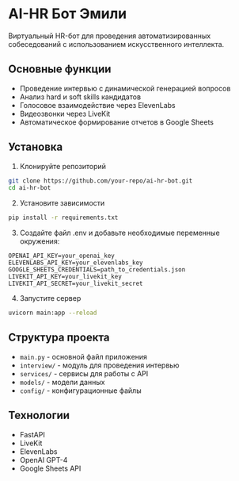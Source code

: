# AI-HR Бот Эмили

Виртуальный HR-бот для проведения автоматизированных собеседований с использованием искусственного интеллекта.

## Основные функции

- Проведение интервью с динамической генерацией вопросов
- Анализ hard и soft skills кандидатов
- Голосовое взаимодействие через ElevenLabs
- Видеозвонки через LiveKit
- Автоматическое формирование отчетов в Google Sheets

## Установка

1. Клонируйте репозиторий
```bash
git clone https://github.com/your-repo/ai-hr-bot.git
cd ai-hr-bot
```

2. Установите зависимости
```bash
pip install -r requirements.txt
```

3. Создайте файл .env и добавьте необходимые переменные окружения:
```
OPENAI_API_KEY=your_openai_key
ELEVENLABS_API_KEY=your_elevenlabs_key
GOOGLE_SHEETS_CREDENTIALS=path_to_credentials.json
LIVEKIT_API_KEY=your_livekit_key
LIVEKIT_API_SECRET=your_livekit_secret
```

4. Запустите сервер
```bash
uvicorn main:app --reload
```

## Структура проекта

- `main.py` - основной файл приложения
- `interview/` - модуль для проведения интервью
- `services/` - сервисы для работы с API
- `models/` - модели данных
- `config/` - конфигурационные файлы

## Технологии

- FastAPI
- LiveKit
- ElevenLabs
- OpenAI GPT-4
- Google Sheets API 